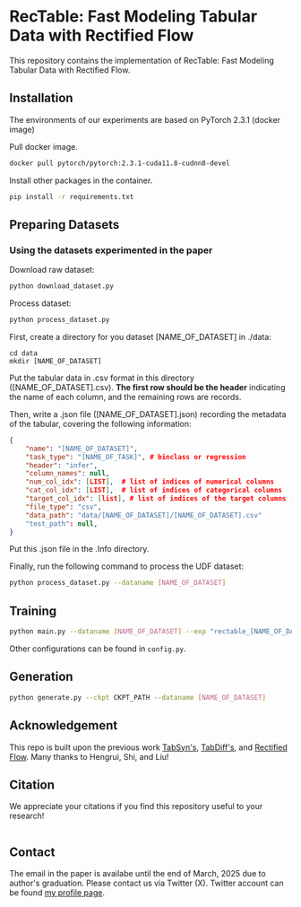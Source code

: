 # RecTable: Fast Modeling Tabular Data with Rectified Flow

This repository contains the implementation of RecTable: Fast Modeling Tabular Data with Rectified Flow.


## Installation
The environments of our experiments are based on PyTorch 2.3.1 (docker image)

Pull docker image.

```bash
docker pull pytorch/pytorch:2.3.1-cuda11.8-cudnn8-devel
```

Install other packages in the container.
```bash
pip install -r requirements.txt
```

## Preparing Datasets
### Using the datasets experimented in the paper
Download raw dataset:

```bash
python download_dataset.py
```

Process dataset:
```bash
python process_dataset.py
```

First, create a directory for you dataset [NAME_OF_DATASET] in ./data:
```
cd data
mkdir [NAME_OF_DATASET]
```

Put the tabular data in .csv format in this directory ([NAME_OF_DATASET].csv). **The first row should be the header** indicating the name of each column, and the remaining rows are records.

Then, write a .json file ([NAME_OF_DATASET].json) recording the metadata of the tabular, covering the following information:
```json
{
    "name": "[NAME_OF_DATASET]",
    "task_type": "[NAME_OF_TASK]", # binclass or regression
    "header": "infer",
    "column_names": null,
    "num_col_idx": [LIST],  # list of indices of numerical columns
    "cat_col_idx": [LIST],  # list of indices of categorical columns
    "target_col_idx": [list], # list of indices of the target columns (for MLE)
    "file_type": "csv",
    "data_path": "data/[NAME_OF_DATASET]/[NAME_OF_DATASET].csv"
    "test_path": null,
}
```
Put this .json file in the .Info directory.

Finally, run the following command to process the UDF dataset:

```bash
python process_dataset.py --dataname [NAME_OF_DATASET]
```

## Training 

```bash
python main.py --dataname [NAME_OF_DATASET] --exp "rectable_[NAME_OF_DATASET]"
```

Other configurations can be found in `config.py`.

## Generation

```bash
python generate.py --ckpt CKPT_PATH --dataname [NAME_OF_DATASET] 
```

## Acknowledgement
This repo is built upon the previous work [TabSyn's](https://github.com/amazon-science/tabsyn), [TabDiff's](https://github.com/MinkaiXu/TabDiff), and [Rectified Flow](https://github.com/gnobitab/RectifiedFlow). Many thanks to Hengrui, Shi, and Liu!

## Citation
We appreciate your citations if you find this repository useful to your research!

```bibtex

```

## Contact
The email in the paper is availabe until the end of March, 2025 due to author's graduation. Please contact us via Twitter (X). Twitter account can be found [my profile page](https://github.com/fmp453).
